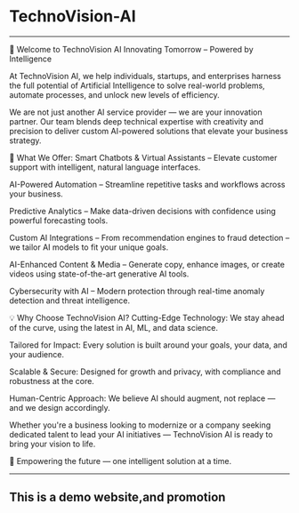 # TechnoVision-AI
--------------------------------------------------------------------------------------------------------------------------------------------------------------------------------------------------------
🔷 Welcome to TechnoVision AI
Innovating Tomorrow – Powered by Intelligence

At TechnoVision AI, we help individuals, startups, and enterprises harness the full potential of Artificial Intelligence to solve real-world problems, automate processes, and unlock new levels of efficiency.

We are not just another AI service provider — we are your innovation partner. Our team blends deep technical expertise with creativity and precision to deliver custom AI-powered solutions that elevate your business strategy.

🚀 What We Offer:
Smart Chatbots & Virtual Assistants – Elevate customer support with intelligent, natural language interfaces.

AI-Powered Automation – Streamline repetitive tasks and workflows across your business.

Predictive Analytics – Make data-driven decisions with confidence using powerful forecasting tools.

Custom AI Integrations – From recommendation engines to fraud detection – we tailor AI models to fit your unique goals.

AI-Enhanced Content & Media – Generate copy, enhance images, or create videos using state-of-the-art generative AI tools.

Cybersecurity with AI – Modern protection through real-time anomaly detection and threat intelligence.

💡 Why Choose TechnoVision AI?
Cutting-Edge Technology: We stay ahead of the curve, using the latest in AI, ML, and data science.

Tailored for Impact: Every solution is built around your goals, your data, and your audience.

Scalable & Secure: Designed for growth and privacy, with compliance and robustness at the core.

Human-Centric Approach: We believe AI should augment, not replace — and we design accordingly.

Whether you're a business looking to modernize or a company seeking dedicated talent to lead your AI initiatives — TechnoVision AI is ready to bring your vision to life.

🔗 Empowering the future — one intelligent solution at a time.

-------------------------------------------------------------------------------------------------------------------------------------------------------------------------------------------------------------
This is a demo website,and promotion
-------------------------------------------------------------------------------------------------------------------------------------------------------------------------------------------------------------
